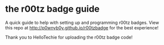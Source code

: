 # the r00tz badge guide
A quick guide to help with setting up and programming r00tz badges.
View this repo at http://p0wnyb0y.github.io/r00tzbadge for the best experience!

Thank you to HelloTechie for uploading the r00tz badge code!
